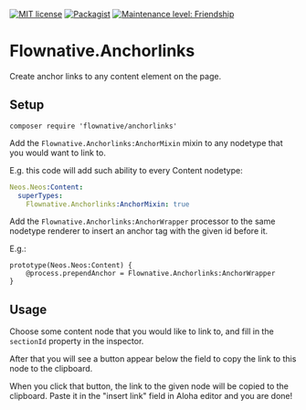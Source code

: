 [![MIT license](http://img.shields.io/badge/license-MIT-brightgreen.svg)](http://opensource.org/licenses/MIT)
[![Packagist](https://img.shields.io/packagist/v/flownative/anchorlinks.svg)](https://packagist.org/packages/flownative/anchorlinks)
[![Maintenance level: Friendship](https://img.shields.io/badge/maintenance-%E2%99%A1%E2%99%A1-ff69b4.svg)](https://www.flownative.com/en/products/open-source.html)

# Flownative.Anchorlinks

Create anchor links to any content element on the page.

## Setup

```
composer require 'flownative/anchorlinks'
```

Add the `Flownative.Anchorlinks:AnchorMixin` mixin to any nodetype that you would want to link to.

E.g. this code will add such ability to every Content nodetype:

```yaml
Neos.Neos:Content:
  superTypes:
    Flownative.Anchorlinks:AnchorMixin: true
```

Add the `Flownative.Anchorlinks:AnchorWrapper` processor to the same nodetype renderer to insert an anchor tag with the given id before it.

E.g.:

```
prototype(Neos.Neos:Content) {
    @process.prependAnchor = Flownative.Anchorlinks:AnchorWrapper
}
```

## Usage

Choose some content node that you would like to link to, and fill in the `sectionId` property in the inspector.

After that you will see a button appear below the field to copy the link to this node to the clipboard.

When you click that button, the link to the given node will be copied to the clipboard. Paste it in the "insert link" field in Aloha editor and you are done!

